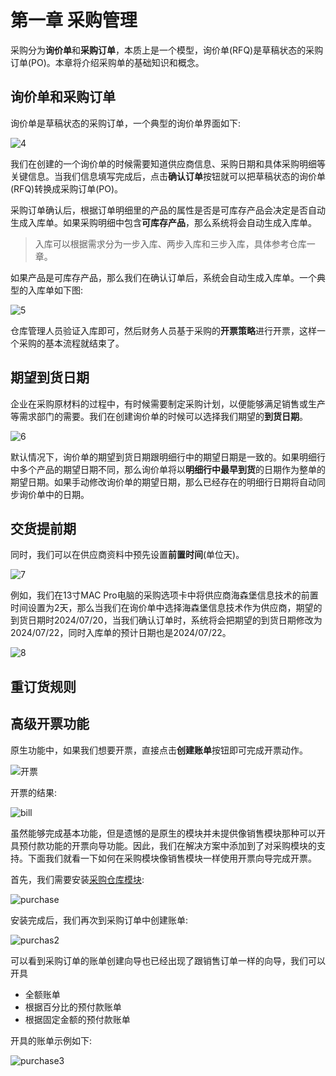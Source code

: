 # 第一章 采购管理

采购分为**询价单**和**采购订单**，本质上是一个模型，询价单(RFQ)是草稿状态的采购订单(PO)。本章将介绍采购单的基础知识和概念。

## 询价单和采购订单

询价单是草稿状态的采购订单，一个典型的询价单界面如下:

![4](./images/4.png)

我们在创建的一个询价单的时候需要知道供应商信息、采购日期和具体采购明细等关键信息。当我们信息填写完成后，点击**确认订单**按钮就可以把草稿状态的询价单(RFQ)转换成采购订单(PO)。

采购订单确认后，根据订单明细里的产品的属性是否是可库存产品会决定是否自动生成入库单。如果采购明细中包含**可库存产品**，那么系统将会自动生成入库单。

> 入库可以根据需求分为一步入库、两步入库和三步入库，具体参考仓库一章。

如果产品是可库存产品，那么我们在确认订单后，系统会自动生成入库单。一个典型的入库单如下图:

![5](./images/5.png)

仓库管理人员验证入库即可，然后财务人员基于采购的**开票策略**进行开票，这样一个采购的基本流程就结束了。

## 期望到货日期

企业在采购原材料的过程中，有时候需要制定采购计划，以便能够满足销售或生产等需求部门的需要。我们在创建询价单的时候可以选择我们期望的**到货日期**。

![6](./images/6.png)

默认情况下，询价单的期望到货日期跟明细行中的期望日期是一致的。如果明细行中多个产品的期望日期不同，那么询价单将以**明细行中最早到货**的日期作为整单的期望日期。如果手动修改询价单的期望日期，那么已经存在的明细行日期将自动同步询价单中的日期。

## 交货提前期

同时，我们可以在供应商资料中预先设置**前置时间**(单位天)。

![7](./images/7.png)

例如，我们在13寸MAC Pro电脑的采购选项卡中将供应商海森堡信息技术的前置时间设置为2天，那么当我们在询价单中选择海森堡信息技术作为供应商，期望的到货日期时2024/07/20，当我们确认订单时，系统将会把期望的到货日期修改为2024/07/22，同时入库单的预计日期也是2024/07/22。

![8](./images/8.png)

## 重订货规则

## 高级开票功能

原生功能中，如果我们想要开票，直接点击**创建账单**按钮即可完成开票动作。

![开票](images/bill.png)

开票的结果:

![bill](images/bill2.png)

虽然能够完成基本功能，但是遗憾的是原生的模块并未提供像销售模块那种可以开具预付款功能的开票向导功能。因此，我们在解决方案中添加到了对采购模块的支持。下面我们就看一下如何在采购模块像销售模块一样使用开票向导完成开票。

首先，我们需要安装[采购仓库模块]():

![purchase](images/purchase.png)

安装完成后，我们再次到采购订单中创建账单:

![purchas2](images/purchase2.png)

可以看到采购订单的账单创建向导也已经出现了跟销售订单一样的向导，我们可以开具

* 全额账单
* 根据百分比的预付款账单
* 根据固定金额的预付款账单

开具的账单示例如下:

![purchase3](images/purchase3.png)